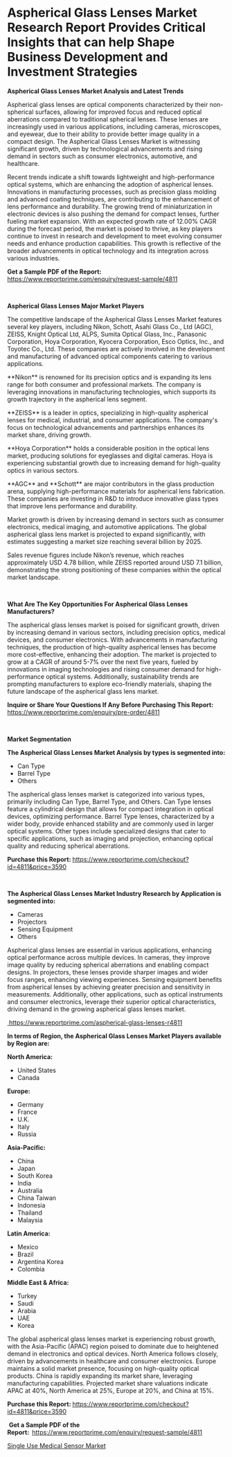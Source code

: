 <p><h1>Aspherical Glass Lenses Market Research Report Provides Critical Insights that can help Shape Business Development and Investment Strategies</h1></p><p><strong>Aspherical Glass Lenses Market Analysis and Latest Trends</strong></p>
<p><p>Aspherical glass lenses are optical components characterized by their non-spherical surfaces, allowing for improved focus and reduced optical aberrations compared to traditional spherical lenses. These lenses are increasingly used in various applications, including cameras, microscopes, and eyewear, due to their ability to provide better image quality in a compact design. The Aspherical Glass Lenses Market is witnessing significant growth, driven by technological advancements and rising demand in sectors such as consumer electronics, automotive, and healthcare.</p><p>Recent trends indicate a shift towards lightweight and high-performance optical systems, which are enhancing the adoption of aspherical lenses. Innovations in manufacturing processes, such as precision glass molding and advanced coating techniques, are contributing to the enhancement of lens performance and durability. The growing trend of miniaturization in electronic devices is also pushing the demand for compact lenses, further fueling market expansion. With an expected growth rate of 12.00% CAGR during the forecast period, the market is poised to thrive, as key players continue to invest in research and development to meet evolving consumer needs and enhance production capabilities. This growth is reflective of the broader advancements in optical technology and its integration across various industries.</p></p>
<p><strong>Get a Sample PDF of the Report:&nbsp;</strong> <a href="https://www.reportprime.com/enquiry/request-sample/4811?utm_campaign=3510&utm_medium=2&utm_source=Github&utm_content=ia&utm_term=19032025&utm_id=aspherical-glass-lenses">https://www.reportprime.com/enquiry/request-sample/4811</a></p>
<p>&nbsp;</p>
<p><strong>Aspherical Glass Lenses Major Market Players</strong></p>
<p><p>The competitive landscape of the Aspherical Glass Lenses Market features several key players, including Nikon, Schott, Asahi Glass Co., Ltd (AGC), ZEISS, Knight Optical Ltd, ALPS, Sumita Optical Glass, Inc., Panasonic Corporation, Hoya Corporation, Kyocera Corporation, Esco Optics, Inc., and Toyotec Co., Ltd. These companies are actively involved in the development and manufacturing of advanced optical components catering to various applications.</p><p>**Nikon** is renowned for its precision optics and is expanding its lens range for both consumer and professional markets. The company is leveraging innovations in manufacturing technologies, which supports its growth trajectory in the aspherical lens segment.</p><p>**ZEISS** is a leader in optics, specializing in high-quality aspherical lenses for medical, industrial, and consumer applications. The company's focus on technological advancements and partnerships enhances its market share, driving growth.</p><p>**Hoya Corporation** holds a considerable position in the optical lens market, producing solutions for eyeglasses and digital cameras. Hoya is experiencing substantial growth due to increasing demand for high-quality optics in various sectors.</p><p>**AGC** and **Schott** are major contributors in the glass production arena, supplying high-performance materials for aspherical lens fabrication. These companies are investing in R&D to introduce innovative glass types that improve lens performance and durability.</p><p>Market growth is driven by increasing demand in sectors such as consumer electronics, medical imaging, and automotive applications. The global aspherical glass lens market is projected to expand significantly, with estimates suggesting a market size reaching several billion by 2025.</p><p>Sales revenue figures include Nikon’s revenue, which reaches approximately USD 4.78 billion, while ZEISS reported around USD 7.1 billion, demonstrating the strong positioning of these companies within the optical market landscape.</p></p>
<p>&nbsp;</p>
<p><strong>What Are The Key Opportunities For Aspherical Glass Lenses Manufacturers?</strong></p>
<p><p>The aspherical glass lenses market is poised for significant growth, driven by increasing demand in various sectors, including precision optics, medical devices, and consumer electronics. With advancements in manufacturing techniques, the production of high-quality aspherical lenses has become more cost-effective, enhancing their adoption. The market is projected to grow at a CAGR of around 5-7% over the next five years, fueled by innovations in imaging technologies and rising consumer demand for high-performance optical systems. Additionally, sustainability trends are prompting manufacturers to explore eco-friendly materials, shaping the future landscape of the aspherical glass lens market.</p></p>
<p><strong>Inquire or Share Your Questions If Any Before Purchasing This Report:</strong> <a href="https://www.reportprime.com/enquiry/pre-order/4811?utm_campaign=3510&utm_medium=2&utm_source=Github&utm_content=ia&utm_term=19032025&utm_id=aspherical-glass-lenses">https://www.reportprime.com/enquiry/pre-order/4811</a></p>
<p>&nbsp;</p>
<p><strong>Market Segmentation</strong></p>
<p><strong>The Aspherical Glass Lenses Market Analysis by types is segmented into:</strong></p>
<p><ul><li>Can Type</li><li>Barrel Type</li><li>Others</li></ul></p>
<p><p>The aspherical glass lenses market is categorized into various types, primarily including Can Type, Barrel Type, and Others. Can Type lenses feature a cylindrical design that allows for compact integration in optical devices, optimizing performance. Barrel Type lenses, characterized by a wider body, provide enhanced stability and are commonly used in larger optical systems. Other types include specialized designs that cater to specific applications, such as imaging and projection, enhancing optical quality and reducing spherical aberrations.</p></p>
<p><strong>Purchase this Report:&nbsp;</strong><a href="https://www.reportprime.com/checkout?id=4811&price=3590&utm_campaign=3510&utm_medium=2&utm_source=Github&utm_content=ia&utm_term=19032025&utm_id=aspherical-glass-lenses">https://www.reportprime.com/checkout?id=4811&price=3590</a></p>
<p>&nbsp;</p>
<p><strong>The Aspherical Glass Lenses Market Industry Research by Application is segmented into:</strong></p>
<p><ul><li>Cameras</li><li>Projectors</li><li>Sensing Equipment</li><li>Others</li></ul></p>
<p><p>Aspherical glass lenses are essential in various applications, enhancing optical performance across multiple devices. In cameras, they improve image quality by reducing spherical aberrations and enabling compact designs. In projectors, these lenses provide sharper images and wider focus ranges, enhancing viewing experiences. Sensing equipment benefits from aspherical lenses by achieving greater precision and sensitivity in measurements. Additionally, other applications, such as optical instruments and consumer electronics, leverage their superior optical characteristics, driving demand in the growing aspherical glass lenses market.</p></p>
<p><a href="https://www.reportprime.com/aspherical-glass-lenses-r4811?utm_campaign=3510&utm_medium=2&utm_source=Github&utm_content=ia&utm_term=19032025&utm_id=aspherical-glass-lenses">&nbsp;https://www.reportprime.com/aspherical-glass-lenses-r4811</a></p>
<p><strong>In terms of Region, the Aspherical Glass Lenses Market Players available by Region are:</strong></p>
<p>
    <p> <strong> North America: </strong>
        <ul>
            <li>United States</li>
            <li>Canada</li>
        </ul>
        </p> 
    <p> <strong> Europe: </strong>
        <ul>
            <li>Germany</li>
            <li>France</li>
            <li>U.K.</li>
            <li>Italy</li>
            <li>Russia</li>
        </ul>
        </p> 
    <p> <strong> Asia-Pacific: </strong>
        <ul>
            <li>China</li>
            <li>Japan</li>
            <li>South Korea</li>
            <li>India</li>
            <li>Australia</li>
            <li>China Taiwan</li>
            <li>Indonesia</li>
            <li>Thailand</li>
            <li>Malaysia</li>
        </ul>
        </p> 
    <p> <strong> Latin America: </strong>
        <ul>
            <li>Mexico</li>
            <li>Brazil</li>
            <li>Argentina Korea</li>
            <li>Colombia</li>
        </ul>
        </p> 
    <p> <strong> Middle East & Africa: </strong>
        <ul>
            <li>Turkey</li>
            <li>Saudi</li>
            <li>Arabia</li>
            <li>UAE</li>
            <li>Korea</li>
        </ul>
    </p>
    </p>
<p><p>The global aspherical glass lenses market is experiencing robust growth, with the Asia-Pacific (APAC) region poised to dominate due to heightened demand in electronics and optical devices. North America follows closely, driven by advancements in healthcare and consumer electronics. Europe maintains a solid market presence, focusing on high-quality optical products. China is rapidly expanding its market share, leveraging manufacturing capabilities. Projected market share valuations indicate APAC at 40%, North America at 25%, Europe at 20%, and China at 15%.</p></p>
<p><strong>Purchase this Report: </strong><a href="https://www.reportprime.com/checkout?id=4811&price=3590&utm_campaign=3510&utm_medium=2&utm_source=Github&utm_content=ia&utm_term=19032025&utm_id=aspherical-glass-lenses">https://www.reportprime.com/checkout?id=4811&price=3590</a></p>
<p>&nbsp;<strong>Get a Sample PDF of the Report:&nbsp;&nbsp;</strong><a href="https://www.reportprime.com/enquiry/request-sample/4811?utm_campaign=3510&utm_medium=2&utm_source=Github&utm_content=ia&utm_term=19032025&utm_id=aspherical-glass-lenses">https://www.reportprime.com/enquiry/request-sample/4811</a></p>
<p><strong></strong></p>
<p><p><a href="https://github.com/kryshaprilbb/Market-Research-Report-List-1/blob/main/single-use-medical-sensor-market.md?utm_campaign=3510&utm_medium=2&utm_source=Github&utm_content=ia&utm_term=19032025&utm_id=aspherical-glass-lenses">Single Use Medical Sensor Market</a></p></p>